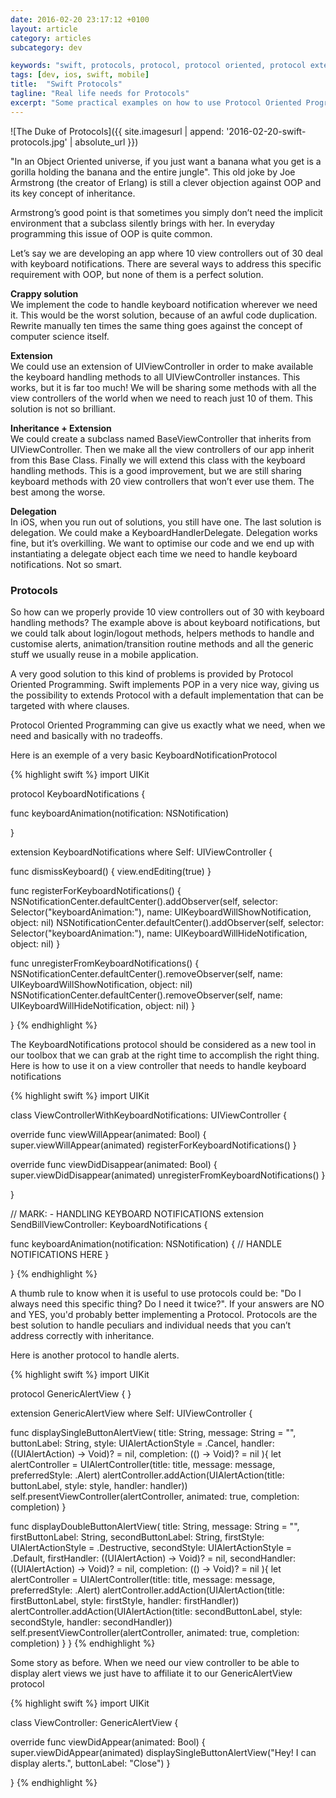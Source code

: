```yaml
---
date: 2016-02-20 23:17:12 +0100
layout: article
category: articles
subcategory: dev

keywords: "swift, protocols, protocol, protocol oriented, protocol extension, default, implementation"
tags: [dev, ios, swift, mobile]
title:  "Swift Protocols"
tagline: "Real life needs for Protocols"
excerpt: "Some practical examples on how to use Protocol Oriented Programming architecture in a modern mobile app with Swift."
---
```


![The Duke of Protocols]({{ site.imagesurl | append: '2016-02-20-swift-protocols.jpg' | absolute_url }})

"In an Object Oriented universe, if you just want a banana what you get is a gorilla holding the banana and the entire jungle". This old joke by Joe Armstrong (the creator of Erlang) is still a clever objection against OOP and its key concept of inheritance.

Armstrong’s good point is that sometimes you simply don’t need the implicit environment that a subclass silently brings with her. In everyday programming this issue of OOP is quite common.

Let’s say we are developing an app where 10 view controllers out of 30 deal with keyboard notifications. There are several ways to address this specific requirement with OOP, but none of them is a perfect solution.

__Crappy solution__ <br>
We implement the code to handle keyboard notification wherever we need it. This would be the worst solution, because of an awful code duplication. Rewrite manually ten times the same thing goes against the concept of computer science itself.

__Extension__ <br>
We could use an extension of UIViewController in order to make available the keyboard handling methods to all UIViewController instances. This works, but it is far too much! We will be sharing some methods with all the view controllers of the world when we need to reach just 10 of them. This solution is not so brilliant.

__Inheritance + Extension__ <br>
We could create a subclass named BaseViewController that inherits from UIViewController. Then we make all the view controllers of our app inherit from this Base Class. Finally we will extend this class with the keyboard handling methods. This is a good improvement, but we are still sharing keyboard methods with 20 view controllers that won’t ever use them. The best among the worse.

__Delegation__ <br>
In iOS, when you run out of solutions, you still have one. The last solution is delegation. We could make a KeyboardHandlerDelegate. Delegation works fine, but it’s overkilling. We want to optimise our code and we end up with instantiating a delegate object each time we need to handle keyboard notifications. Not so smart.

<h3>Protocols</h3>
So how can we properly provide 10 view controllers out of 30 with keyboard handling methods? The example above is about keyboard notifications, but we could talk about login/logout methods, helpers methods to handle  and customise alerts, animation/transition routine methods and all the generic stuff we usually reuse in a mobile application.

A very good solution to this kind of problems is provided by Protocol Oriented Programming. Swift  implements POP in a very nice way, giving us the possibility to extends Protocol with a default implementation that can be targeted with where clauses.

Protocol Oriented Programming can give us exactly what we need, when we need and basically with no tradeoffs.


Here is an exemple of a very basic KeyboardNotificationProtocol

{% highlight swift %}
import UIKit

protocol KeyboardNotifications {

  func keyboardAnimation(notification: NSNotification)

}

extension KeyboardNotifications where Self: UIViewController {

  func dismissKeyboard() {
    view.endEditing(true)
  }

  func registerForKeyboardNotifications() {
    NSNotificationCenter.defaultCenter().addObserver(self, selector: Selector("keyboardAnimation:"), name: UIKeyboardWillShowNotification, object: nil)
    NSNotificationCenter.defaultCenter().addObserver(self, selector: Selector("keyboardAnimation:"), name: UIKeyboardWillHideNotification, object: nil)
  }

  func unregisterFromKeyboardNotifications() {
    NSNotificationCenter.defaultCenter().removeObserver(self, name: UIKeyboardWillShowNotification, object: nil)
    NSNotificationCenter.defaultCenter().removeObserver(self, name: UIKeyboardWillHideNotification, object: nil)
  }

}
{% endhighlight %}

The KeyboardNotifications protocol should be considered as a new tool in our toolbox that we can grab at the right time to accomplish the right thing. Here is how to use it on a view controller that needs to handle keyboard notifications

{% highlight swift %}
import UIKit

class ViewControllerWithKeyboardNotifications: UIViewController {

  override func viewWillAppear(animated: Bool) {
    super.viewWillAppear(animated)
    registerForKeyboardNotifications()
  }

  override func viewDidDisappear(animated: Bool) {
    super.viewDidDisappear(animated)
    unregisterFromKeyboardNotifications()
  }

}

// MARK: - HANDLING KEYBOARD NOTIFICATIONS
extension SendBillViewController: KeyboardNotifications {

  func keyboardAnimation(notification: NSNotification) {
	// HANDLE NOTIFICATIONS HERE
  }

}
{% endhighlight %}


A thumb rule to know when it is useful to use protocols could be: "Do I always need this specific thing? Do I need it twice?". If your answers are NO and YES, you'd probably  better implementing a Protocol. Protocols are the best solution to handle peculiars and individual needs that you can’t address correctly with inheritance.


Here is another protocol to handle alerts.

{% highlight swift %}
import UIKit

protocol GenericAlertView { }

extension GenericAlertView where Self: UIViewController {

  func displaySingleButtonAlertView(
    title: String,
    message: String = "",
    buttonLabel: String,
    style:  UIAlertActionStyle = .Cancel,
    handler: ((UIAlertAction) -> Void)? = nil,
    completion: (() -> Void)? = nil
    ){
      let alertController = UIAlertController(title: title, message: message, preferredStyle: .Alert)
      alertController.addAction(UIAlertAction(title: buttonLabel, style: style, handler: handler))
      self.presentViewController(alertController, animated: true, completion: completion)
  }

  func displayDoubleButtonAlertView(
    title: String,
    message: String = "",
    firstButtonLabel: String,
    secondButtonLabel: String,
    firstStyle:  UIAlertActionStyle = .Destructive,
    secondStyle:  UIAlertActionStyle = .Default,
    firstHandler: ((UIAlertAction) -> Void)? = nil,
    secondHandler: ((UIAlertAction) -> Void)? = nil,
    completion: (() -> Void)? = nil
    ){
      let alertController = UIAlertController(title: title, message: message, preferredStyle: .Alert)
      alertController.addAction(UIAlertAction(title: firstButtonLabel, style: firstStyle, handler: firstHandler))
      alertController.addAction(UIAlertAction(title: secondButtonLabel, style: secondStyle, handler: secondHandler))
      self.presentViewController(alertController, animated: true, completion: completion)
  }
}
{% endhighlight %}

Some story as before. When we need our view controller to be able to display alert views we just have to affiliate it to our GenericAlertView protocol

{% highlight swift %}
import UIKit

class ViewController: GenericAlertView {

  override func viewDidAppear(animated: Bool) {
    super.viewDidAppear(animated)
    displaySingleButtonAlertView("Hey! I can display alerts.", buttonLabel: "Close")
  }

}
{% endhighlight %}
